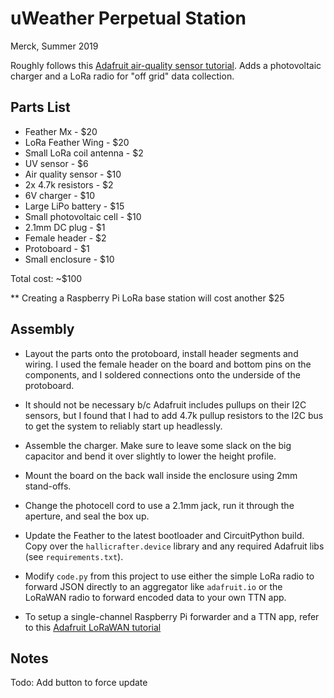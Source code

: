 # uWeather Perpetual Station

Merck, Summer 2019

Roughly follows this [Adafruit air-quality sensor tutorial][].  Adds a photovoltaic charger and a LoRa radio for "off grid" data collection.

[Adafruit air-quality sensor tutorial]: https://learn.adafruit.com/adafruit-io-air-quality-monitor

## Parts List

- Feather Mx - $20
- LoRa Feather Wing - $20
- Small LoRa coil antenna - $2
- UV sensor - $6
- Air quality sensor - $10
- 2x 4.7k resistors - $2
- 6V charger - $10
- Large LiPo battery - $15
- Small photovoltaic cell - $10
- 2.1mm DC plug - $1
- Female header - $2
- Protoboard - $1
- Small enclosure - $10

Total cost: ~$100

** Creating a Raspberry Pi LoRa base station will cost another $25


## Assembly

- Layout the parts onto the protoboard, install header segments and wiring. I used the female header on the board and bottom pins on the components, and I soldered connections onto the underside of the protoboard.

- It should not be necessary b/c Adafruit includes pullups on their I2C sensors, but I found that I had to add 4.7k pullup resistors to the I2C bus to get the system to reliably start up headlessly.

- Assemble the charger.  Make sure to leave some slack on the big capacitor and bend it over slightly to lower the height profile.

- Mount the board on the back wall inside the enclosure using 2mm stand-offs.

- Change the photocell cord to use a 2.1mm jack, run it through the aperture, and seal the box up.

- Update the Feather to the latest bootloader and CircuitPython build.  Copy over the `hallicrafter.device` library and any required Adafruit libs (see `requirements.txt`).  

- Modify `code.py` from this project to use either the simple LoRa radio to forward JSON directly to an aggregator like `adafruit.io` or the LoRaWAN radio to forward encoded data to your own TTN app.

- To setup a single-channel Raspberry Pi forwarder and a TTN app, refer to this [Adafruit LoRaWAN tutorial][]

[Adafruit LoRaWAN tutorial]: https://learn.adafruit.com/raspberry-pi-single-channel-lorawan-gateway



Notes
--------------

Todo: Add button to force update
